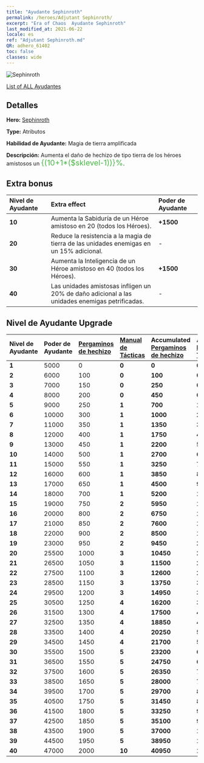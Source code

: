 ```yaml
---
title: "Ayudante Sephinroth"
permalink: /heroes/Adjutant Sephinroth/
excerpt: "Era of Chaos  Ayudante Sephinroth"
last_modified_at: 2021-06-22
locale: es
ref: "Adjutant Sephinroth.md"
QR: adhero_61402
toc: false
classes: wide
---
```

  ![Sephinroth](/images/h/h_Sephinroth.jpg)

 [List of ALL Ayudantes](/es/heroes/Adjutants/) 

## Detalles
 **Hero:**  [Sephinroth](/es/heroes/Sephinroth/) 

 **Type:**  Atributos 

 **Habilidad de Ayudante:**  Magia de tierra amplificada 

 **Descripción:** Aumenta el daño de hechizo de tipo tierra de los héroes amistosos un <span style="color: #48b946;font-size:20px">{(10+1*($sklevel-1))}%</span><span style="color: black">.

## Extra bonus

  | Nivel de Ayudante | Extra effect | Poder de Ayudante  |
  |:---|:-------|:------------|
  | **10** | Aumenta la Sabiduría de un Héroe amistoso en 20 (todos los Héroes). | **+1500** |
  | **20** | <Magia de tierra amplificada> Reduce la resistencia a la magia de tierra de las unidades enemigas en un 15% adicional. | - |
  | **30** | Aumenta la Inteligencia de un Héroe amistoso en 40 (todos los Héroes). | **+1500** |
  | **40** | <Magia de tierra amplificada> Las unidades amistosas infligen un 20% de daño adicional a las unidades enemigas petrificadas. | - |


## Nivel de Ayudante Upgrade

  | Nivel de Ayudante | Poder de Ayudante | [Pergaminos de hechizo](/ItemsES/con_694/) | [Manual de Tácticas](/ItemsES/unk_2115/) | Accumulated [Pergaminos de hechizo](/ItemsES/con_694/) | Accumulated [Manual de Tácticas](/ItemsES/unk_2115/) |
  |:-------|:-------|:------------|:------------|:------------|:------------|
  | **1** | 5000 | 0 | **0** | **0** | **0** |
  | **2** | 6000 | 100 | **0** | **100** | **0** |
  | **3** | 7000 | 150 | **0** | **250** | **0** |
  | **4** | 8000 | 200 | **0** | **450** | **0** |
  | **5** | 9000 | 250 | **1** | **700** | **1** |
  | **6** | 10000 | 300 | **1** | **1000** | **2** |
  | **7** | 11000 | 350 | **1** | **1350** | **3** |
  | **8** | 12000 | 400 | **1** | **1750** | **4** |
  | **9** | 13000 | 450 | **1** | **2200** | **5** |
  | **10** | 14000 | 500 | **1** | **2700** | **6** |
  | **11** | 15000 | 550 | **1** | **3250** | **7** |
  | **12** | 16000 | 600 | **1** | **3850** | **8** |
  | **13** | 17000 | 650 | **1** | **4500** | **9** |
  | **14** | 18000 | 700 | **1** | **5200** | **10** |
  | **15** | 19000 | 750 | **2** | **5950** | **12** |
  | **16** | 20000 | 800 | **2** | **6750** | **14** |
  | **17** | 21000 | 850 | **2** | **7600** | **16** |
  | **18** | 22000 | 900 | **2** | **8500** | **18** |
  | **19** | 23000 | 950 | **2** | **9450** | **20** |
  | **20** | 25500 | 1000 | **3** | **10450** | **23** |
  | **21** | 26500 | 1050 | **3** | **11500** | **26** |
  | **22** | 27500 | 1100 | **3** | **12600** | **29** |
  | **23** | 28500 | 1150 | **3** | **13750** | **32** |
  | **24** | 29500 | 1200 | **3** | **14950** | **35** |
  | **25** | 30500 | 1250 | **4** | **16200** | **39** |
  | **26** | 31500 | 1300 | **4** | **17500** | **43** |
  | **27** | 32500 | 1350 | **4** | **18850** | **47** |
  | **28** | 33500 | 1400 | **4** | **20250** | **51** |
  | **29** | 34500 | 1450 | **4** | **21700** | **55** |
  | **30** | 35500 | 1500 | **5** | **23200** | **60** |
  | **31** | 36500 | 1550 | **5** | **24750** | **65** |
  | **32** | 37500 | 1600 | **5** | **26350** | **70** |
  | **33** | 38500 | 1650 | **5** | **28000** | **75** |
  | **34** | 39500 | 1700 | **5** | **29700** | **80** |
  | **35** | 40500 | 1750 | **5** | **31450** | **85** |
  | **36** | 41500 | 1800 | **5** | **33250** | **90** |
  | **37** | 42500 | 1850 | **5** | **35100** | **95** |
  | **38** | 43500 | 1900 | **5** | **37000** | **100** |
  | **39** | 44500 | 1950 | **5** | **38950** | **105** |
  | **40** | 47000 | 2000 | **10** | **40950** | **115** |
